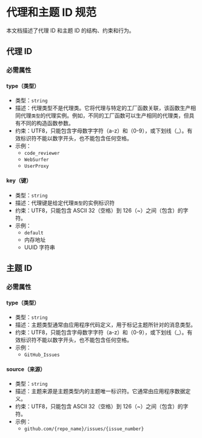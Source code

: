 # 代理和主题 ID 规范

本文档描述了代理 ID 和主题 ID 的结构、约束和行为。

## 代理 ID

### 必需属性

#### type（类型）

* 类型：`string`
* 描述：代理类型不是代理类。它将代理与特定的工厂函数关联，该函数生产相同代理`类型`的代理实例。例如，不同的工厂函数可以生产相同的代理类，但具有不同的构造函数参数。
* 约束：UTF8，只能包含字母数字字符（a-z）和（0-9），或下划线（_）。有效标识符不能以数字开头，也不能包含任何空格。
* 示例：
    * `code_reviewer`
    * `WebSurfer`
    * `UserProxy`

#### key（键）

* 类型：`string`
* 描述：代理键是给定代理`类型`的实例标识符
* 约束：UTF8，只能包含 ASCII 32（空格）到 126（~）之间（包含）的字符。
* 示例：
    * `default`
    * 内存地址
    * UUID 字符串

## 主题 ID

### 必需属性

#### type（类型）

* 类型：`string`
* 描述：主题类型通常由应用程序代码定义，用于标记主题所针对的消息类型。
* 约束：UTF8，只能包含字母数字字符（a-z）和（0-9），或下划线（_）。有效标识符不能以数字开头，也不能包含任何空格。
* 示例：
    * `GitHub_Issues`

#### source（来源）

* 类型：`string`
* 描述：主题来源是主题类型内的主题唯一标识符。它通常由应用程序数据定义。
* 约束：UTF8，只能包含 ASCII 32（空格）到 126（~）之间（包含）的字符。
* 示例：
    * `github.com/{repo_name}/issues/{issue_number}`